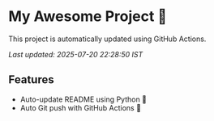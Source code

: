 # My Awesome Project 🚀

This project is automatically updated using GitHub Actions.

_Last updated: 2025-07-20 22:28:50 IST_

## Features
- Auto-update README using Python 🐍
- Auto Git push with GitHub Actions 🤖
